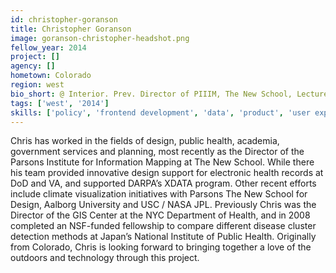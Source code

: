 ```yaml
---
id: christopher-goranson
title: Christopher Goranson
image: goranson-christopher-headshot.png
fellow_year: 2014
project: []
agency: []
hometown: Colorado
region: west
bio_short: @ Interior. Prev. Director of PIIIM, The New School, Lecturer at Mt. Sinai School of Medicine, Director of GIS Center at NYC Dept Health.
tags: ['west', '2014']
skills: ['policy', 'frontend development', 'data', 'product', 'user experience', 'business development', 'design']
---
```


Chris has worked in the fields of design, public health, academia, government services and planning, most recently as the Director of the Parsons Institute for Information Mapping at The New School. While there his team provided innovative design support for electronic health records at DoD and VA, and supported DARPA’s XDATA program. Other recent efforts include climate visualization initiatives with Parsons The New School for Design, Aalborg University and USC / NASA JPL. Previously Chris was the Director of the GIS Center at the NYC Department of Health, and in 2008 completed an NSF-funded fellowship to compare different disease cluster detection methods at Japan’s National Institute of Public Health. Originally from Colorado, Chris is looking forward to bringing together a love of the outdoors and technology through this project.
